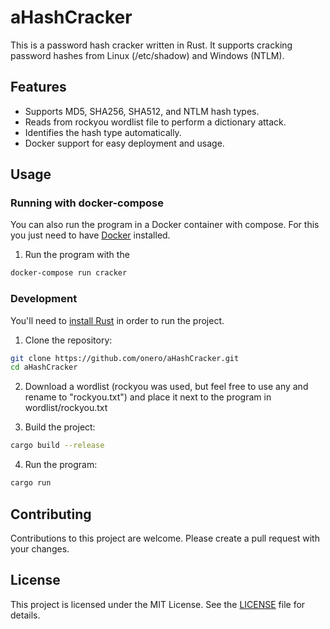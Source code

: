 # aHashCracker

This is a password hash cracker written in Rust.
It supports cracking password hashes from Linux (/etc/shadow) and Windows (NTLM).

## Features

- Supports MD5, SHA256, SHA512, and NTLM hash types.
- Reads from rockyou wordlist file to perform a dictionary attack.
- Identifies the hash type automatically.
- Docker support for easy deployment and usage.

## Usage

### Running with docker-compose

You can also run the program in a Docker container with compose.
For this you just need to have [Docker](https://docs.docker.com/get-docker/) installed.

1. Run the program with the

```bash
docker-compose run cracker
```

### Development

You'll need to [install Rust](https://www.rust-lang.org/tools/install) in order to run the project.

1. Clone the repository:

```bash
git clone https://github.com/onero/aHashCracker.git
cd aHashCracker
```

2. Download a wordlist (rockyou was used, but feel free to use any and rename to "rockyou.txt") and place it next to the program in wordlist/rockyou.txt

3. Build the project:

```bash
cargo build --release
```

4. Run the program:

```bash
cargo run
```

## Contributing

Contributions to this project are welcome. Please create a pull request with your changes.

## License

This project is licensed under the MIT License. See the [LICENSE](LICENSE) file for details.
